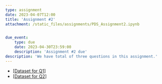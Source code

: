 ```yaml
---
type: assignment
date: 2023-04-07T12:00
title: 'Assignment #2'
attachment: /static_files/assignments/PDS_Assignment2.ipynb


due_event: 
    type: due
    date: 2023-04-30T23:59:00
    description: 'Assignment #2 due'
description: 'We have total of three questions in this assignment.'
---
```

- [[Dataset for Q1]](https://drive.google.com/file/d/1LGLgdOLq1MvMlLR5xhFEPYLAj8DWr9kK/view?usp=sharing)
- [[Dataset for Q2]](https://drive.google.com/file/d/1_upFQ8rfZthRvB9x-FOMMpjhzf3-uLUU/view?usp=sharing)
